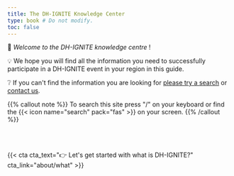 ```yaml
---
title: The DH-IGNITE Knowledge Center
type: book # Do not modify.
toc: false
---
```


:book: _Welcome to the DH-IGNITE knowledge centre_ !

:bulb: We hope you will find all the information you need to successfully participate in a DH-IGNITE event in your region in this guide.

:grey_question: If you can't find the information you are looking for <u>please try a search</u>  or  <u>[contact us](/#contact)</u>.


{{% callout note %}}
To search this site press "/" on your keyboard or find the {{< icon name="search" pack="fas" >}} on your screen.
{{% /callout %}}

<br>
<br>

 {{< cta cta_text="👉 Let's get started with what is DH-IGNITE?" cta_link="about/what" >}}
